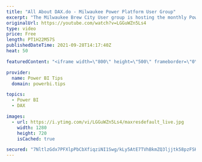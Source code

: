 ```yaml
---
title: "All About DAX.do - Milwaukee Power Platform User Group"
excerpt: "The Milwaukee Brew City User group is hosting the monthly Power BI User Group meeting.  Kevin Arnold Director of Architecture from Expert Analytics will be providing us a full demo of the website DAX.do  Visit PowerBI.tips : https://powerbi.tips  Visit Chicago User Group:  https://community.powerbi.com/t5/Chicago-Power-BI-User-Group/gh-p/pbi_chicago_usergroup"
originalUrl: https://youtube.com/watch?v=LGGuWZn5Ls4
type: video
price: Free
length: PT1H22M57S
publishedDateTime: 2021-09-28T14:17:40Z
heat: 50

featuredContent: "<iframe width=\"800\" height=\"500\" frameborder=\"0\" src=\"https://www.youtube.com/embed/LGGuWZn5Ls4\" allow=\"accelerometer; autoplay; encrypted-media; gyroscope; picture-in-picture\" allowfullscreen></iframe>"

provider:
  name: Power BI Tips
  domain: powerbi.tips

topics:
  - Power BI
  - DAX

images:
  - url: https://i.ytimg.com/vi/LGGuWZn5Ls4/maxresdefault_live.jpg
    width: 1280
    height: 720
    isCached: true

secured: "7NltlzGdx7PFXlpPbCbXfiqziNI1Swg/kLy5AtE7TVhBkmZQ3ljjtk58pzFSK2GjJGnwnZejlQPcacQ5xLvEaF3LHrDqP9eytH8h+zD5/9JSM96xST/FozKIiRwJuLRQi88oDLCr+NRngiNgwQe0l4lHtQohXrqfMbo93A0gd0F864NpyonT2uXGP3O310i8EML4mJg4p8xoP6sCcJ8Oaa9B6La90+QgNX4nStCMEhbJ7MhkwQJX4Ju8bCpBN7SV/FnpN6/l4Bb86ZmVzIjGb67lxsqauMyeyxB+Q1SK97pkZGw901M5SpovxuX0V+oAyp9Vk1rihV7wkqtOEh9FEh8VftXVj9wTREXtbahrnRHq04KE0fVw+g/iAtNeQjsD3nh6Xtb00PcPTmJtEJFlCPK5GkMh9qptqhNHCYZgPS8=;NwOL10wxjGxa3w9vZkjZSg=="
---
```



